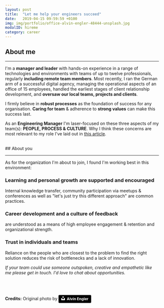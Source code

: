 ```yaml
---
layout: post
title:  "Let me help your engineers succeed"
date:   2019-04-15 09:59:59 +0100
img: img/portfolio/office-alvin-engler-48444-unsplash.jpg
modalID: hireme
category: career
---
```


## About me
<hr class="star-primary">

I'm a **manager and leader** with hands-on experience in a range of technologies and environments with teams of up to twelve professionals, regularly **including remote team members**. Most recently, I ran the German arm of a successful digital agency, managing the operational aspects of an office of 15 employees, handled the earliest stages of client relationship development, and **oversaw our local teams, projects and clients**.

I firmly believe in **robust processes** as the foundation of success for any organisation. **Caring for team** & adherence to **strong values** can make this success last.

As an **Engineering Manager** I'm laser-focused on these three aspects of my team(s):
**PEOPLE, PROCESS & CULTURE**. 
Why I think these concerns are most relevant to my role I've laid out in [this article](https://www.linkedin.com/pulse/trinity-successful-engineering-teams-stefan-hoth/).


<br>
## About you
<hr class="star-primary">

As for the organization I'm about to join, I found I'm working best in this environment:

### Learning and personal growth are supported and encouraged
Internal knowledge transfer, community participation via meetups & conferences as well as "let's just try this different approach" are common practices.

### Career development and a culture of feedback
are understood as a means of high employee engagement & retention and organizational strength.

### Trust in individuals and teams
Reliance on the people who are closest to the problem to find the right solution reduces the risk of bottlenecks and a lack of innovation. 

*If your team could use someone outspoken, creative and empathetic like me please get in touch. I'd love to chat about opportunities.*


<p><br><br><br><strong>Credits:</strong> Original photo by <a style="background-color:black;color:white;text-decoration:none;padding:4px 6px;font-family:-apple-system, BlinkMacSystemFont, &quot;San Francisco&quot;, &quot;Helvetica Neue&quot;, Helvetica, Ubuntu, Roboto, Noto, &quot;Segoe UI&quot;, Arial, sans-serif;font-size:12px;font-weight:bold;line-height:1.2;display:inline-block;border-radius:3px" href="https://unsplash.com/@englr?utm_medium=referral&amp;utm_campaign=photographer-credit&amp;utm_content=creditBadge" target="_blank" rel="noopener noreferrer" title="Download free do whatever you want high-resolution photos from Alvin Engler"><span style="display:inline-block;padding:2px 3px"><svg xmlns="http://www.w3.org/2000/svg" style="height:12px;width:auto;position:relative;vertical-align:middle;top:-2px;fill:white" viewBox="0 0 32 32"><title>unsplash-logo</title><path d="M10 9V0h12v9H10zm12 5h10v18H0V14h10v9h12v-9z"></path></svg></span><span style="display:inline-block;padding:2px 3px">Alvin Engler</span></a></p>